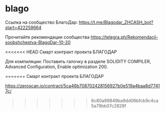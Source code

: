 # blago
Ссылка на сообщество БлагоДар: https://t.me/Blagodar_ZHCASH_bot?start=422259664

Прочитайте рекомендации сообщества https://telegra.ph/Rekomendacii-soobshchestva-BlagoDar-10-20

<<<<<<< HEAD
Смарт контракт проекта БЛАГОДАР

Для компиляции:
Поставить галочку в разделе SOLIDITY COMPILER, Advanced Configuration, Enable optimization 200.


=======
Смарт контракт проекта БЛАГОДАР 

https://zeroscan.io/contract/5ca46b708702428156927b0e519a4baa8d77417c/
>>>>>>> 6c80a99849ba9dd06bfcb9c4ca5a79bb07c2828f
